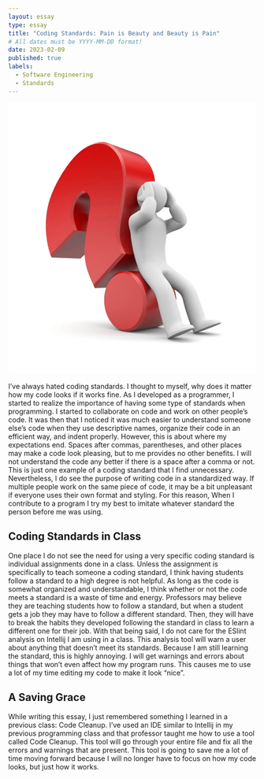 ```yaml
---
layout: essay
type: essay
title: "Coding Standards: Pain is Beauty and Beauty is Pain"
# All dates must be YYYY-MM-DD format!
date: 2023-02-09
published: true
labels:
  - Software Engineering
  - Standards
---
```


<img width="550px" class="rounded float-start pe-4" src="../img/questionessaypic.jpg">

I’ve always hated coding standards. I thought to myself, why does it matter how my code looks if it works fine. As I developed as a programmer, I started to realize the importance of having some type of standards when programming. I started to collaborate on code and work on other people’s code. It was then that I noticed it was much easier to understand someone else’s code when they use descriptive names, organize their code in an efficient way, and indent properly. However, this is about where my expectations end. Spaces after commas, parentheses, and other places may make a code look pleasing, but to me provides no other benefits. I will not understand the code any better if there is a space after a comma or not. This is just one example of a coding standard that I find unnecessary.
Nevertheless, I do see the purpose of writing code in a standardized way. If multiple people work on the same piece of code, it may be a bit unpleasant if everyone uses their own format and styling. For this reason, When I contribute to a program I try my best to imitate whatever standard the person before me was using.

## Coding Standards in Class

One place I do not see the need for using a very specific coding standard is individual assignments done in a class. Unless the assignment is specifically to teach someone a coding standard, I think having students follow a standard to a high degree is not helpful. As long as the code is somewhat organized and understandable, I think whether or not the code meets a standard is a waste of time and energy. Professors may believe they are teaching students how to follow a standard, but when a student gets a job they may have to follow a different standard. Then, they will have to break the habits they developed following the standard in class to learn a different one for their job.
With that being said, I do not care for the ESlint analysis on Intellij I am using in a class. This analysis tool will warn a user about anything that doesn’t meet its standards. Because I am still learning the standard, this is highly annoying. I will get warnings and errors about things that won’t even affect how my program runs. This causes me to use a lot of my time editing my code to make it look “nice”.

## A Saving Grace

While writing this essay, I just remembered something I learned in a previous class: Code Cleanup. I’ve used an IDE similar to Intellij in my previous programming class and that professor taught me how to use a tool called Code Cleanup. This tool will go through your entire file and fix all the errors and warnings that are present. This tool is going to save me a lot of time moving forward because I will no longer have to focus on how my code looks, but just how it works.
